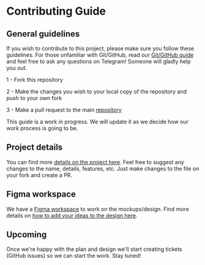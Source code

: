 # Contributing Guide

## General guidelines

If you wish to contribute to this project, please make sure you follow these guidelines. For those unfamiliar with Git/GitHub, read our [Git/GitHub guide](https://junior-devs.com/git-guide) and feel free to ask any questions on Telegram! Someone will gladly help you out.

1 - Fork this repository

2 - Make the changes you wish to your local copy of the repository and push to your own fork

3 - Make a pull request to the main [repository](https://github.com/Junior-Devs/2020-Junior-Devs-Project)

This guide is a work in progress. We will update it as we decide how our work process is going to be. 

## Project details 

You can find more [details on the project here](https://github.com/Junior-Devs/2020-Junior-Devs-Project/blob/master/wiki/platform_details.md). Feel free to suggest any changes to the name, details, features, etc. Just make changes to the file on your fork and create a PR.

## Figma workspace

We have a [Figma workspace](https://www.figma.com/file/g09N7BPg0QPBAKsr789UPo/Design-playground?node-id=0%3A1) to work on the mockups/design. Find more details on [how to add your ideas to the design here](https://github.com/Junior-Devs/2020-Junior-Devs-Project/wiki/How-to-collaborate-on-Figma).

## Upcoming 
Once we're happy with the plan and design we'll start creating tickets (GitHub issues) so we can start the work. Stay tuned!
